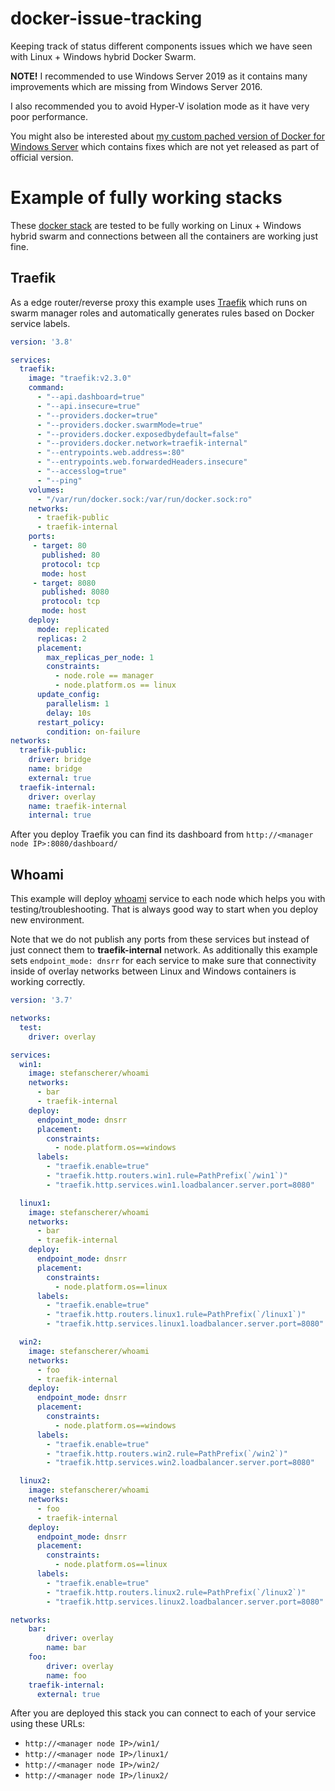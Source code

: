 # docker-issue-tracking
Keeping track of status different components issues which we have seen with Linux + Windows hybrid Docker Swarm.

**NOTE!** I recommended to use Windows Server 2019 as it contains many improvements which are missing from Windows Server 2016.

I also recommended you to avoid Hyper-V isolation mode as it have very poor performance.

You might also be interested about [my custom pached version of Docker for Windows Server](https://github.com/olljanat/moby/releases/tag/19.03.5-olljanat2) which contains fixes which are not yet released as part of official version.


# Example of fully working stacks

These [docker stack](https://docs.docker.com/engine/reference/commandline/stack_deploy/) are tested to be fully working on Linux + Windows hybrid swarm and connections between all the containers are working just fine.

## Traefik
As a edge router/reverse proxy this example uses [Traefik](https://doc.traefik.io/traefik/) which runs on swarm manager roles and automatically generates rules based on Docker service labels.
```yaml
version: '3.8'

services:
  traefik:
    image: "traefik:v2.3.0"
    command:
      - "--api.dashboard=true"
      - "--api.insecure=true"
      - "--providers.docker=true"
      - "--providers.docker.swarmMode=true"
      - "--providers.docker.exposedbydefault=false"
      - "--providers.docker.network=traefik-internal"
      - "--entrypoints.web.address=:80"
      - "--entrypoints.web.forwardedHeaders.insecure"
      - "--accesslog=true"
      - "--ping"
    volumes:
      - "/var/run/docker.sock:/var/run/docker.sock:ro"
    networks:
      - traefik-public
      - traefik-internal
    ports:
     - target: 80
       published: 80
       protocol: tcp
       mode: host
     - target: 8080
       published: 8080
       protocol: tcp
       mode: host
    deploy:
      mode: replicated
      replicas: 2
      placement:
        max_replicas_per_node: 1
        constraints:
          - node.role == manager
          - node.platform.os == linux
      update_config:
        parallelism: 1
        delay: 10s
      restart_policy:
        condition: on-failure
networks:
  traefik-public:
    driver: bridge
    name: bridge
    external: true
  traefik-internal:
    driver: overlay
    name: traefik-internal
    internal: true
```

After you deploy Traefik you can find its dashboard from `http://<manager node IP>:8080/dashboard/`


## Whoami
This example will deploy [whoami](https://github.com/StefanScherer/whoami) service to each node which helps you with testing/troubleshooting.
That is always good way to start when you deploy new environment.

Note that we do not publish any ports from these services but instead of just connect them to **traefik-internal** network.
As additionally this example sets `endpoint_mode: dnsrr` for each service to make sure that connectivity inside of overlay networks between Linux and Windows containers is working correctly. 

```yaml
version: '3.7'

networks:
  test:
    driver: overlay

services:
  win1:
    image: stefanscherer/whoami
    networks:
      - bar
      - traefik-internal
    deploy:
      endpoint_mode: dnsrr
      placement:
        constraints:
          - node.platform.os==windows
      labels:
        - "traefik.enable=true"
        - "traefik.http.routers.win1.rule=PathPrefix(`/win1`)"
        - "traefik.http.services.win1.loadbalancer.server.port=8080"

  linux1:
    image: stefanscherer/whoami
    networks:
      - bar
      - traefik-internal
    deploy:
      endpoint_mode: dnsrr
      placement:
        constraints:
          - node.platform.os==linux
      labels:
        - "traefik.enable=true"
        - "traefik.http.routers.linux1.rule=PathPrefix(`/linux1`)"
        - "traefik.http.services.linux1.loadbalancer.server.port=8080"

  win2:
    image: stefanscherer/whoami
    networks:
      - foo
      - traefik-internal
    deploy:
      endpoint_mode: dnsrr
      placement:
        constraints:
          - node.platform.os==windows
      labels:
        - "traefik.enable=true"
        - "traefik.http.routers.win2.rule=PathPrefix(`/win2`)"
        - "traefik.http.services.win2.loadbalancer.server.port=8080"

  linux2:
    image: stefanscherer/whoami
    networks:
      - foo
      - traefik-internal
    deploy:
      endpoint_mode: dnsrr
      placement:
        constraints:
          - node.platform.os==linux
      labels:
        - "traefik.enable=true"
        - "traefik.http.routers.linux2.rule=PathPrefix(`/linux2`)"
        - "traefik.http.services.linux2.loadbalancer.server.port=8080"

networks:
    bar:
        driver: overlay
        name: bar
    foo:
        driver: overlay
        name: foo
    traefik-internal:
      external: true

```

After you are deployed this stack you can connect to each of your service using these URLs:
* `http://<manager node IP>/win1/`
* `http://<manager node IP>/linux1/`
* `http://<manager node IP>/win2/`
* `http://<manager node IP>/linux2/`

